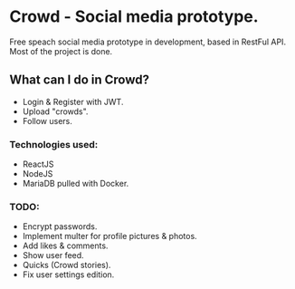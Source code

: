 # Crowd - Social media prototype.
Free speach social media prototype in development, based in RestFul API.
Most of the project is done.

## What can I do in Crowd?
- Login & Register with JWT.
- Upload "crowds".
- Follow users.

### Technologies used:
- ReactJS
- NodeJS
- MariaDB pulled with Docker.

### TODO:
- Encrypt passwords.
- Implement multer for profile pictures & photos.
- Add likes & comments.
- Show user feed.
- Quicks (Crowd stories).
- Fix user settings edition.
